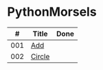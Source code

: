 # PythonMorsels

| #     | Title            | Done  |
| --- | --- | --- |
| 001 | [Add](/add) |   |
| 002 | [Circle](/circle) |   |
